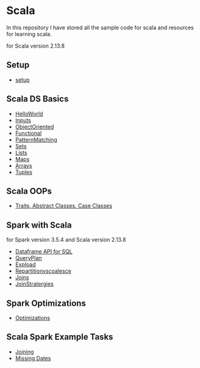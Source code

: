 # Scala

In this repository I have stored all the sample code for  scala and resources for learning scala.

for Scala version 2.13.8

## Setup
- [setup](Setup.md)

## Scala DS Basics

- [HelloWorld]("Scala_DS_Examples/HelloWorld.scala")
- [Inputs]("Scala_DS_Examples/Inputs.txt")
- [ObjectOriented](Scala_DS_Examples/ObjectOriented.txt)
- [Functional](Scala_DS_Examples/Functional.txt)
- [PatternMatching](Scala_DS_Examples/PatternMatching.txt)
- [Sets](Scala_DS_Examples/Sets.txt)
- [Lists](Scala_DS_Examples/Lists.txt)
- [Maps](Scala_DS_Examples/Maps.txt)
- [Arrays](Scala_DS_Examples/Arrays.txt)
- [Tuples](Scala_DS_Examples/Tuples.txt)

## Scala OOPs

- [Traits, Abstract Classes, Case Classes](Scala_Oops_Examples/oops.scala)

## Spark with Scala

for Spark version 3.5.4 and Scala version 2.13.8

- [Dataframe API for SQL](app/src/main/scala/org/Main.scala)
- [QueryPlan](app/src/main/scala/org/QueryPlan.scala)
- [Expload](app/src/main/scala/org/Expload.scala)
- [Repartitionvscoalesce](app/src/main/scala/org/RepartionvsColalace.scala)
- [Joins](app/src/main/scala/org/Joins.scala)
- [JoinStratergies](app/src/main/scala/org/SpecialJoins.scala)

## Spark Optimizations

- [Optimizations](Scala_Spark_Examples/Optimizations.md)

## Scala Spark Example Tasks

- [Joining](Scala_Spark_Examples/joinTask.scala)
- [Missing Dates](Scala_Spark_Examples/MissingDates.scala)

